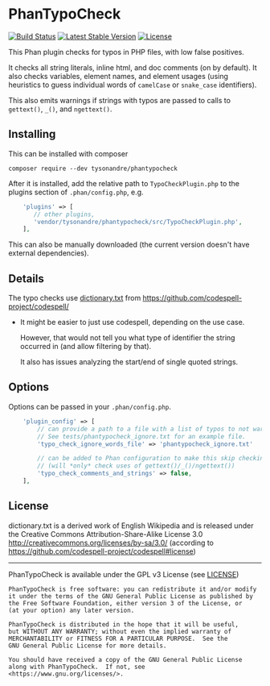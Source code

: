 PhanTypoCheck
=============

[![Build Status](https://travis-ci.org/TysonAndre/PhanTypoCheck.svg?branch=master)](https://travis-ci.org/TysonAndre/PhanTypoCheck)
[![Latest Stable Version](https://img.shields.io/packagist/v/tysonandre/phantypocheck.svg)](https://packagist.org/packages/tysonandre/phantypocheck)
[![License](https://img.shields.io/packagist/l/tysonandre/phantypocheck.svg)](https://github.com/tysonandre/phantypocheck/blob/master/LICENSE)


This Phan plugin checks for typos in PHP files, with low false positives.

It checks all string literals, inline html, and doc comments (on by default).
It also checks variables, element names, and element usages (using heuristics to guess individual words of `camelCase` or `snake_case` identifiers).

This also emits warnings if strings with typos are passed to calls to `gettext()`, `_()`, and `ngettext()`.

Installing
----------

This can be installed with composer

```
composer require --dev tysonandre/phantypocheck
```

After it is installed, add the relative path to `TypoCheckPlugin.php` to the plugins section of `.phan/config.php`, e.g.

```php
    'plugins' => [
       // other plugins,
       'vendor/tysonandre/phantypocheck/src/TypoCheckPlugin.php',
    ],
```

This can also be manually downloaded (the current version doesn't have external dependencies).

Details
-------

The typo checks use [dictionary.txt](https://github.com/codespell-project/codespell/blob/master/codespell_lib/data/dictionary.txt) from https://github.com/codespell-project/codespell/

- It might be easier to just use codespell, depending on the use case.

  However, that would not tell you what type of identifier the string occurred in (and allow filtering by that).

  It also has issues analyzing the start/end of single quoted strings.

Options
-------

Options can be passed in your `.phan/config.php`.

```php
    'plugin_config' => [
        // can provide a path to a file with a list of typos to not warn about (case insensitive)
        // See tests/phantypocheck_ignore.txt for an example file.
        'typo_check_ignore_words_file' => 'phantypocheck_ignore.txt'

        // can be added to Phan configuration to make this skip checking comments, strings, and inline HTML for typos.
        // (will *only* check uses of gettext()/_()/ngettext())
        'typo_check_comments_and_strings' => false,
    ],
```

License
-------

dictionary.txt is a derived work of English Wikipedia and is released under the Creative Commons Attribution-Share-Alike License 3.0 http://creativecommons.org/licenses/by-sa/3.0/
(according to https://github.com/codespell-project/codespell#license)

-----

PhanTypoCheck is available under the GPL v3 License (see [LICENSE](./LICENSE))

    PhanTypoCheck is free software: you can redistribute it and/or modify
    it under the terms of the GNU General Public License as published by
    the Free Software Foundation, either version 3 of the License, or
    (at your option) any later version.

    PhanTypoCheck is distributed in the hope that it will be useful,
    but WITHOUT ANY WARRANTY; without even the implied warranty of
    MERCHANTABILITY or FITNESS FOR A PARTICULAR PURPOSE.  See the
    GNU General Public License for more details.

    You should have received a copy of the GNU General Public License
    along with PhanTypoCheck.  If not, see <https://www.gnu.org/licenses/>.
